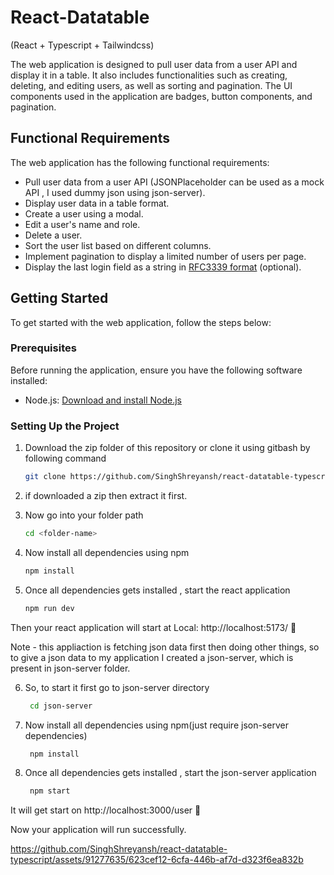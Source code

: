 # React-Datatable
(React + Typescript + Tailwindcss)

The web application is designed to pull user data from a user API and display it in a table. It also includes functionalities such as creating, deleting, and editing users, as well as sorting and pagination. The UI components used in the application are badges, button components, and pagination.

## Functional Requirements

The web application has the following functional requirements:

- Pull user data from a user API (JSONPlaceholder can be used as a mock API , I used dummy json using json-server).
- Display user data in a table format.
- Create a user using a modal.
- Edit a user's name and role.
- Delete a user.
- Sort the user list based on different columns.
- Implement pagination to display a limited number of users per page.
- Display the last login field as a string in [RFC3339 format](https://www.rfc-editor.org/rfc/rfc3339) (optional).

## Getting Started

To get started with the web application, follow the steps below:

### Prerequisites

Before running the application, ensure you have the following software installed:

- Node.js: [Download and install Node.js](https://nodejs.org/en/download/)

### Setting Up the Project

1. Download the zip folder of this repository or clone it using gitbash by following command
   ```bash
   git clone https://github.com/SinghShreyansh/react-datatable-typescript/

2. if downloaded a zip then extract it first.
3. Now go into your folder path 

   ```bash
   cd <folder-name>
   
4. Now install all dependencies using npm
     ```bash
     npm install

5. Once all dependencies gets installed , start the react application
     ```bash
     npm run dev
Then your react application will start at  Local:   http://localhost:5173/ 🥳

Note - this appliaction is fetching json data first then doing other things, so to give a json data to my application I created a json-server, which is present in json-server folder.

6. So, to start it first go to json-server directory
   ```bash
    cd json-server

7. Now install all dependencies using npm(just require json-server dependencies)
     ```bash
      npm install

8. Once all dependencies gets installed , start the json-server application
     ```bash
      npm start
It will get start on http://localhost:3000/user 🥳

Now your application will run successfully.


https://github.com/SinghShreyansh/react-datatable-typescript/assets/91277635/623cef12-6cfa-446b-af7d-d323f6ea832b


